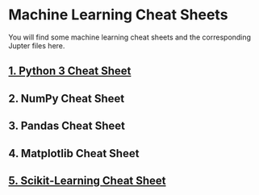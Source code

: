 # Machine Learning Cheat Sheets
You will find some machine learning cheat sheets and the corresponding Jupter files here.
## [1. Python 3 Cheat Sheet](https://github.com/MLtrends/Machine-Learning-Cheat-Sheets/blob/main/Python%203%20Cheat%20Sheet/Python%203%20Cheat%20Sheet.pdf)
## 2. NumPy Cheat Sheet
## 3. Pandas Cheat Sheet
## 4. Matplotlib Cheat Sheet
## [5. Scikit-Learning Cheat Sheet](https://github.com/MLtrends/Machine-Learning-Cheat-Sheets/blob/main/Scikit-Learn%20Cheat%20Sheet/SciKit-Learn%20Cheat%20Sheets.pdf)

